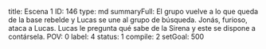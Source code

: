 title:          Escena 1
ID:             146
type:           md
summaryFull:    El grupo vuelve a lo que queda de la base rebelde y Lucas se une al grupo de búsqueda. Jonás, furioso, ataca a Lucas. Lucas le pregunta qué sabe de la Sirena y este se dispone a contársela.
POV:            0
label:          4
status:         1
compile:        2
setGoal:        500


